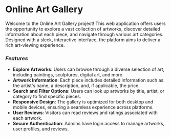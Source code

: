 # Online Art Gallery

Welcome to the Online Art Gallery project! This web application offers users the opportunity to explore a vast collection of artworks, discover detailed information about each piece, and navigate through various art categories. Designed with a sleek, interactive interface, the platform aims to deliver a rich art-viewing experience.

### *Features*

- **Explore Artworks**: Users can browse through a diverse selection of art, including paintings, sculptures, digital art, and more.
- **Artwork Information**: Each piece includes detailed information such as the artist's name, a description, and, if applicable, the price.
- **Search and Filter Options**: Users can look up artworks by title, artist, or category to find specific pieces.
- **Responsive Design**: The gallery is optimized for both desktop and mobile devices, ensuring a seamless experience across platforms.
- **User Reviews**: Visitors can read reviews and ratings associated with each artwork.
- **Secure Authentication**: Admins have login access to manage artworks, user profiles, and reviews.
